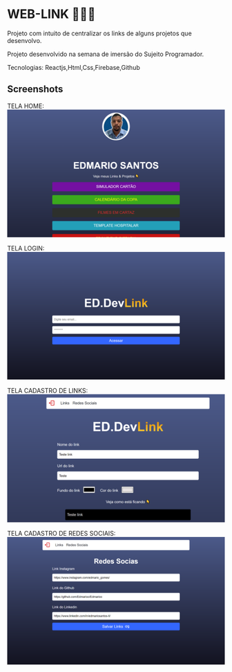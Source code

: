 
# WEB-LINK 🔗👨‍💻

Projeto com intuito de centralizar os links de alguns  projetos que desenvolvo.

Projeto desenvolvido na semana de imersão do Sujeito Programador.

Tecnologias: Reactjs,Html,Css,Firebase,Github

## Screenshots

 TELA HOME:   
![TELA HOME](https://github.com/Edmarioo/web-link/blob/main/src/Images/Screenshot/tela-perfil.png?raw=true)

TELA LOGIN:
![TELA LOGIN](https://github.com/Edmarioo/web-link/blob/main/src/Images/Screenshot/login.png?raw=true)

TELA CADASTRO DE LINKS:
![TELA LINK](https://github.com/Edmarioo/web-link/blob/main/src/Images/Screenshot/cad-link.png?raw=true)

TELA CADASTRO DE REDES SOCIAIS:
![TELA SOCIAIS](https://github.com/Edmarioo/web-link/blob/main/src/Images/Screenshot/cad-socias.png?raw=true)
